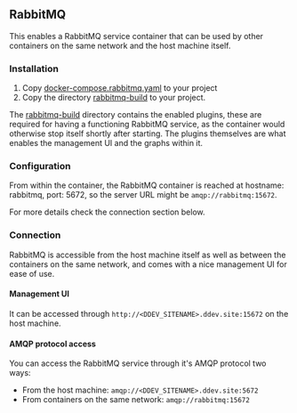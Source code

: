 ## RabbitMQ

This enables a RabbitMQ service container that can be used by other containers on the same network and the host machine itself.

### Installation

1. Copy [docker-compose.rabbitmq.yaml](docker-compose.rabbitmq.yaml) to your project
2. Copy the directory [rabbitmq-build](rabbitmq-build) to your project.

The [rabbitmq-build](rabbitmq-build) directory contains the enabled plugins, these are required for having a functioning RabbitMQ service, as the container would otherwise stop itself shortly after starting. The plugins themselves are what enables the management UI and the graphs within it.

### Configuration

From within the container, the RabbitMQ container is reached at hostname: rabbitmq, port: 5672, so the server URL might be `amqp://rabbitmq:15672`. 

For more details check the connection section below.

### Connection

RabbitMQ is accessible from the host machine itself as well as between the containers on the same network, and comes with a nice management UI for ease of use.

#### Management UI
It can be accessed through `http://<DDEV_SITENAME>.ddev.site:15672` on the host machine.

#### AMQP protocol access
You can access the RabbitMQ service through it's AMQP protocol two ways:
* From the host machine: `amqp://<DDEV_SITENAME>.ddev.site:5672`
* From containers on the same network: `amqp://rabbitmq:15672`